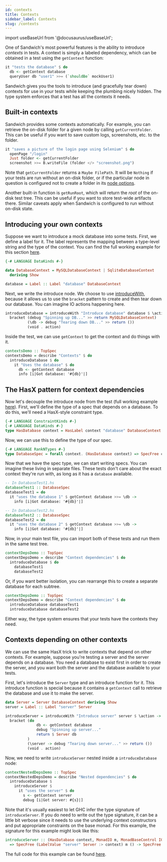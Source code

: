```yaml
---
id: contexts
title: Contexts
sidebar_label: Contexts
slug: /contexts
---
```


import useBaseUrl from '@docusaurus/useBaseUrl';

One of Sandwich's most powerful features is the ability to introduce *contexts* in tests. A context is simply a labeled dependency, which can be obtained in a test using the `getContext` function:

```haskell
it "tests the database" $ do
  db <- getContext database
  queryUser db "user1" >>= (`shouldBe` mockUser1)
```

Sandwich gives you the tools to introduce (and gracefully tear down) contexts for use in your tests while keeping the plumbing nicely hidden.  The type system enforces that a test has all the contexts it needs.

## Built-in contexts

Sandwich provides some contexts automatically. For example, you can retrieve the on-disk folder for a given node by calling `getCurrentFolder`. This can be useful if you want to save custom logs, screenshots, etc. to the folder.

```haskell
it "saves a picture of the login page using Selenium" $ do
  openPage "/login"
  Just folder <- getCurrentFolder
  screenshot >>= B.writeFile (folder </> "screenshot.png")
```

Note that `getCurrentFolder` returns a `Maybe FilePath`. It will be `Nothing` if your tests are run without an on-disk folder, or if the particular node in question is configured not to create a folder in its [node options](http://localhost:3000/docs/node_options).

Another built-in function is `getRunRoot`, which will return the *root* of the on-disk test tree. This can be useful if you want to store test-wide artifacts there. Similar caveats apply when Sandwich is configured to run without on-disk state.


## Introducing your own contexts

Suppose we want to introduce a mock database into some tests. First, we define a label for it. The label represents the mapping between a type-level string and the type of the context. You can find the full working example for this section [here](https://github.com/codedownio/sandwich/blob/master/demos/demo-contexts/app/Main.hs).

```haskell
{-# LANGUAGE DataKinds #-}

data DatabaseContext = MySQLDatabaseContext | SqliteDatabaseContext
  deriving Show

database = Label :: Label "database" DatabaseContext
```

Next, we write the introduce node. We choose to use [introduceWith](http://hackage.haskell.org/package/sandwich/docs/Test-Sandwich.html#v:introduceWith), because it allows us to use the `bracket` pattern to create and then tear down our database. You can imagine IO actions happening here.

```haskell
introduceDatabase = introduceWith "Introduce database" database $ \action ->
  bracket (debug "Spinning up DB..." >> return MySQLDatabaseContext)
          (\db -> debug "Tearing down DB..." >> return ())
          (void . action)
```

Inside the test, we can use `getContext` to get the context and do things with it. 

```haskell
contextsDemo :: TopSpec
contextsDemo = describe "Contexts" $ do
  introduceDatabase $ do
    it "Uses the database" $ do
      db <- getContext database
      info [i|Got database: '#{db}'|]
```

## The HasX pattern for context dependencies

Now let's decouple the introduce node from the test (full working example [here](https://github.com/codedownio/sandwich/blob/master/demos/demo-context-dependencies/app/Main.hs)). First, we'll define the type of a spec that depends on a database. To do this, we'll need a HasX-style constraint type.

```haskell
{-# LANGUAGE ConstraintKinds #-}
{-# LANGUAGE DataKinds #-}
type HasDatabase context = HasLabel context "database" DatabaseContext
```

Now, we can use this to define the type of our spec.

```haskell
{-# LANGUAGE RankNTypes #-}
type DatabaseSpec = forall context. (HasDatabase context) => SpecFree context IO ()
```

Now that we have the spec type, we can start writing specs. You can imagine these living in separate files. These tests don't care about the exact context they're run with, as long as it has a `database` available.

```haskell
-- In DatabaseTest1.hs
databaseTest1 :: DatabaseSpec
databaseTest1 = do
  it "uses the database 1" $ getContext database >>= \db -> 
    info [i|Got database: '#{db}'|]

-- In DatabaseTest2.hs
databaseTest2 :: DatabaseSpec
databaseTest2 = do
  it "uses the database 2" $ getContext database >>= \db -> 
    info [i|Got database: '#{db}'|]
```

Now, in your main test file, you can import both of these tests and run them in the same test tree.

```haskell
contextDepsDemo :: TopSpec
contextDepsDemo = describe "Context dependencies" $ do
  introduceDatabase $ do
    databaseTest1
    databaseTest2
```

Or, if you want better isolation, you can rearrange this to create a separate database for each subtree.

```haskell
contextDepsDemo :: TopSpec
contextDepsDemo = describe "Context dependencies" $ do
  introduceDatabase databaseTest1
  introduceDatabase databaseTest2
```

Either way, the type system ensures that your tests have the contexts they need.

## Contexts depending on other contexts

We can use the same HasX trick to write contexts that depend on other contexts. For example, suppose you're testing a server and the server depends on a database. You need a database to exist first in order to create the server, and you want both the server and the database available to your tests.

First, let's introduce the `Server` type and an introduce function for it. This introduce function is special because it contains a `getContext` call to retrieve the database and use it to make the server.

```haskell
data Server = Server DatabaseContext deriving Show
server = Label :: Label "server" Server

introduceServer = introduceWith "Introduce server" server $ \action -> do
  bracket (do
              db <- getContext database
              debug "Spinning up server..."
              return $ Server db
          )
          (\server -> debug "Tearing down server..." >> return ())
          (void . action)
```

Now, we need to write `introduceServer` nested inside a `introduceDatabase` node:

```haskell
contextNestedDepsDemo :: TopSpec
contextNestedDepsDemo = describe "Nested dependencies" $ do
  introduceDatabase $
    introduceServer $
      it "uses the server" $ do
        s <- getContext server
        debug [i|Got server: #{s}|]
```

Note that it's usually easiest to let GHC infer the type signature of `introduceServer`. If you do need to write out the type signature, it can be a little bit verbose since it needs to use the underlying context constructors and put appropriate constraints on the base monad. For this example, the signature for this example might look like this:

```haskell
introduceServer :: (HasDatabase context, MonadIO m, MonadBaseControl IO m)
  => SpecFree (LabelValue "server" Server :> context) m () -> SpecFree context m ()
```

The full code for this example can be found [here](https://github.com/codedownio/sandwich/blob/master/demos/demo-context-nested/app/Main.hs).
